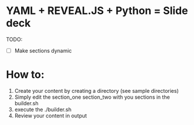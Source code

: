 # YAML + REVEAL.JS + Python = Slide deck


TODO:
  * [ ] Make sections dynamic

# How to:
  1. Create your content by creating a directory (see sample directories)
  2. Simply edit the section_one section_two with you sections in the builder.sh
  3. execute the ./builder.sh
  4. Review your content in output